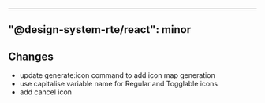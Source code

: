 ---
  "@design-system-rte/react": minor
  ---
  
  ## Changes

- update generate:icon command to add icon map generation
- use capitalise variable name for Regular and Togglable icons
- add cancel icon
